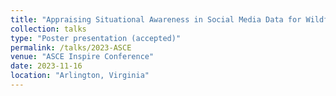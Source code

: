 ```yaml
---
title: "Appraising Situational Awareness in Social Media Data for Wildfire Response"
collection: talks
type: "Poster presentation (accepted)"
permalink: /talks/2023-ASCE
venue: "ASCE Inspire Conference"
date: 2023-11-16
location: "Arlington, Virginia"
---
```

